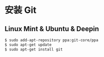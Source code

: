 # 安装 Git

## Linux Mint & Ubuntu & Deepin

```bash
$ sudo add-apt-repository ppa:git-core/ppa
$ sudo apt-get update
$ sudo apt-get install git
```
